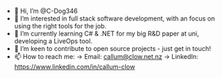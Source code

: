 - 👋 Hi, I’m @C-Dog346
- 👀 I’m interested in full stack software development, with an focus on using the right tools for the job.
- 🌱 I’m currently learning C# & .NET for my big R&D paper at uni, developing a LiveOps tool. 
- 💞️ I’m keen to contribute to open source projects - just get in touch!
- 📫 How to reach me: 
-> Email: callum@clow.net.nz
-> LinkedIn: https://www.linkedin.com/in/callum-clow

<!---
C-Dog346/C-Dog346 is a ✨ special ✨ repository because its `README.md` (this file) appears on your GitHub profile.
You can click the Preview link to take a look at your changes.
--->
